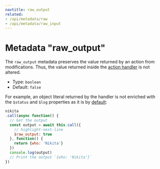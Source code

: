 ```yaml
---
navtitle: raw_output
related:
- /api/metadata/raw
- /api/metadata/raw_input
---
```


# Metadata "raw_output"

The `raw_output` metadata preserves the value returned by an action from modifications. Thus, the value returned inside the [action handler](/current/api/handler) is not altered.

* Type: `boolean`
* Default: `false`

For example, an object literal returned by the handler is not enriched with the `$status` and `$log` properties as it is by [default](/current/api/handler#return):

```js
nikita
.call(async function() {
  // Get the output
  const output = await this.call({
    // highlight-next-line
    $raw_output: true
  }, function() {
    return {who: 'Nikita'}
  })
  console.log(output)
  // Print the output `{who: 'Nikita'}`
})
```
